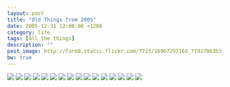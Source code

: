 ```yaml
---
layout: post
title: "Old Things from 2005"
date: 2005-12-31 12:00:00 +1200
category: life
tags: [All the things]
description: ""
post_image: http://farm8.static.flickr.com/7723/16967297169_77d17063b3_o.jpg
bw: true
---
```

[![](http://farm8.static.flickr.com/7713/16965578038_2b138c5ed0_c.jpg)](http://farm8.static.flickr.com/7713/16965578038_9e792ea4da_o.jpg)
[![](http://farm9.static.flickr.com/8796/16533189803_99c4e34b28_c.jpg)](http://farm9.static.flickr.com/8796/16533189803_3bf85ce391_o.jpg)
[![](http://farm9.static.flickr.com/8773/17152718961_8fd83fd521_c.jpg)](http://farm9.static.flickr.com/8773/17152718961_cb14f6a920_o.jpg)
[![](http://farm9.static.flickr.com/8698/16965816580_8cbc90ef16_c.jpg)](http://farm9.static.flickr.com/8698/16965816580_39918d609b_o.jpg)
[![](http://farm8.static.flickr.com/7673/16967175569_0205c5d843_c.jpg)](http://farm8.static.flickr.com/7673/16967175569_77ba0520df_o.jpg)
[![](http://farm8.static.flickr.com/7719/17127400346_e4a2dd5f35_c.jpg)](http://farm8.static.flickr.com/7719/17127400346_ee54cd3f2f_o.jpg)
[![](http://farm9.static.flickr.com/8712/16530926344_dc9ba95da7_c.jpg)](http://farm9.static.flickr.com/8712/16530926344_2dcdf83982_o.jpg)
[![](http://farm9.static.flickr.com/8801/17127399696_9f160081b4_c.jpg)](http://farm9.static.flickr.com/8801/17127399696_5f76a6f382_o.jpg)
[![](http://farm8.static.flickr.com/7717/17127399606_2c3473d275_c.jpg)](http://farm8.static.flickr.com/7717/17127399606_4dcb0fcac6_o.jpg)
[![](http://farm8.static.flickr.com/7666/16530925864_3f896871cc_c.jpg)](http://farm8.static.flickr.com/7666/16530925864_c47c26852f_o.jpg)
[![](http://farm9.static.flickr.com/8708/17151743212_e839967853_c.jpg)](http://farm9.static.flickr.com/8708/17151743212_dc58a29dfa_o.jpg)
[![](http://farm8.static.flickr.com/7719/16965814490_8b0ced8106_c.jpg)](http://farm8.static.flickr.com/7719/16965814490_1d224ffa62_o.jpg)
[![](http://farm8.static.flickr.com/7630/16965575318_90dc06e6dd_c.jpg)](http://farm8.static.flickr.com/7630/16965575318_fe70bab935_o.jpg)
[![](http://farm9.static.flickr.com/8787/16530925154_197735cb53_c.jpg)](http://farm9.static.flickr.com/8787/16530925154_2ed44d7f23_o.jpg)
[![](http://farm8.static.flickr.com/7616/17153346145_dbbd6a701c_c.jpg)](http://farm8.static.flickr.com/7616/17153346145_b1d81c4fae_o.jpg)
[![](http://farm8.static.flickr.com/7675/16533186973_a9feb4f966_c.jpg)](http://farm8.static.flickr.com/7675/16533186973_556fb40a07_o.jpg)
